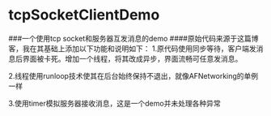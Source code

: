 # tcpSocketClientDemo

###一个使用tcp socket和服务器互发消息的demo
####原始代码来源于这篇博客，我在其基础上添加以下功能和说明如下：
1.原代码使用同步等待，客户端发消息后界面被卡死。增加一个线程，将其改成异步，界面流畅可任意发消息。

2.线程使用runloop技术使其在后台始终保持不退出，就像AFNetworking的单例一样

3.使用timer模拟服务器接收消息，这是一个demo并未处理各种异常
